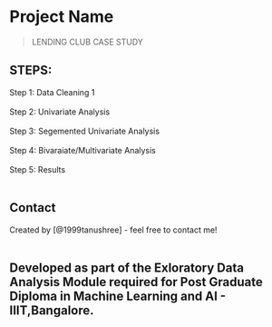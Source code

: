 # Project Name
> LENDING CLUB CASE STUDY<br>



<!-- You can include any other section that is pertinent to your problem -->

## STEPS:
Step 1: Data Cleaning 1<br><br>
Step 2: Univariate Analysis<br><br>
Step 3: Segemented Univariate Analysis<br><br>
Step 4: Bivaraiate/Multivariate Analysis<br><br>
Step 5: Results<br><br>

<!-- You don't have to answer all the questions - just the ones relevant to your project. -->

 

## Contact
Created by [@1999tanushree] - feel free to contact me!<br><br>

## Developed as part of the Exloratory Data Analysis Module required for Post Graduate Diploma in Machine Learning and AI - IIIT,Bangalore.
<!-- Optional -->
<!-- ## License -->
<!-- This project is open source and available under the [... License](). -->

<!-- You don't have to include all sections - just the one's relevant to your project -->
